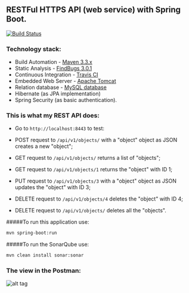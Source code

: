## RESTFul HTTPS API (web service) with Spring Boot.

[![Build Status](https://travis-ci.org/OKaluzny/spring-rest-service-https.svg?branch=master)](https://travis-ci.org/OKaluzny/spring-rest-service-https)

### Technology stack:

* Build Automation - [Maven 3.3.x](https://maven.apache.org/)
* Static Analysis - [FindBugs 3.0.1](http://findbugs.sourceforge.net/)
* Continuous Integration - [Travis CI](https://travis-ci.org)
* Embedded Web Server - [Apache Tomcat](http://tomcat.apache.org/)
* Relation database - [MySQL database](https://www.mysql.com/)
* Hibernate (as JPA implementation)
* Spring Security (as basic authentication).

### This is what my REST API does:

* Go to `http://localhost:8443` to test:

* POST request to `/api/v1/objects/` with a "object" object as JSON creates a new "object";
* GET request to `/api/v1/objects/` returns a list of "objects";
* GET request to `/api/v1/objects/1` returns the "object" with ID 1;
* PUT request to `/api/v1/objects/3` with a "object" object as JSON updates the "object" with ID 3;
* DELETE request to `/api/v1/objects/4` deletes the "object" with ID 4;
* DELETE request to `/api/v1/objects/` deletes all the "objects".

#####To run this application use:

```bash
mvn spring-boot:run
  ```

#####To run the SonarQube use:

```bash
mvn clean install sonar:sonar
```

### The view in the Postman:

![alt tag](http://i.piccy.info/i9/6b24a9828fea6183c943f6aedbff1bb5/1479141242/61292/1085055/rest10.jpg)